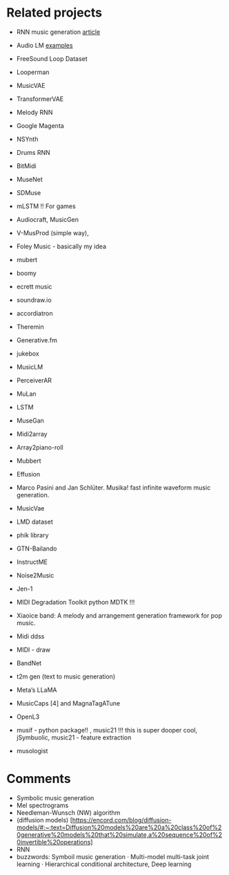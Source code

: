 # Related projects
- RNN music generation [article](https://danshiebler.com/2016-08-17-musical-tensorflow-part-two-the-rnn-rbm/)
- Audio LM [examples](https://google-research.github.io/seanet/audiolm/examples/)

- FreeSound Loop Dataset
- Looperman
- MusicVAE
- TransformerVAE
- Melody RNN
- Google Magenta
- NSYnth
- Drums RNN
- BitMidi
- MuseNet
- SDMuse
- mLSTM !! For games
- Audiocraft, MusicGen
- V-MusProd (simple way), 
- Foley Music - basically my idea
- mubert
- boomy
- ecrett music
- soundraw.io
- accordiatron
- Theremin
- Generative.fm
- jukebox
- MusicLM
- PerceiverAR
- MuLan
- LSTM
- MuseGan
- Midi2array
- Array2piano-roll
- Mubbert
- Effusion
- Marco Pasini and Jan Schlüter. Musika! fast infinite waveform music generation.
- MusicVae
- LMD dataset	
- phik library
- GTN-Bailando
- InstructME
- Noise2Music
- Jen-1
- MIDI Degradation Toolkit python MDTK !!!
- Xiaoice band: A melody and arrangement generation framework for pop music. 
- Midi ddss
- MIDI - draw
- BandNet
- t2m gen (text to music generation)
- Meta’s LLaMA
- MusicCaps [4] and MagnaTagATune
- OpenL3
- musif - python package!! , music21  !!! this is super dooper cool, jSymbuolic, music21 - feature extraction
- musologist

# Comments
- Symbolic music generation
- Mel spectrograms
- Needleman-Wunsch (NW) algorithm 
- (diffusion models) [https://encord.com/blog/diffusion-models/#:~:text=Diffusion%20models%20are%20a%20class%20of%20generative%20models%20that%20simulate,a%20sequence%20of%20invertible%20operations]
- RNN
- buzzwords: Symboil music generation · Multi-model multi-task joint learning · Hierarchical conditional architecture, Deep learning



